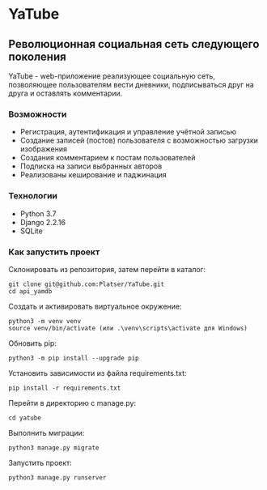 # YaTube
## Революционная социальная сеть следующего поколения

YaTube - web-приложение реализующее социальную сеть, позволяющее пользователям вести дневники, подписываться друг на друга и оставлять комментарии.

### Возможности
* Регистрация, аутентификация и управление учётной записью
* Создание записей (постов) пользователя с возможностью загрузки изображения
* Создания комментарием к постам пользователей
* Подписка на записи выбранных авторов
* Реализованы кеширование и паджинация

### Технологии
* Python 3.7
* Django 2.2.16
* SQLite

### Как запустить проект
Склонировать из репозитория, затем перейти в каталог:

```
git clone git@github.com:Platser/YaTube.git
cd api_yamdb
```

Cоздать и активировать виртуальное окружение:
```
python3 -m venv venv
source venv/bin/activate (или .\venv\scripts\activate для Windows)
```
Обновить pip:
```
python3 -m pip install --upgrade pip
```
Установить зависимости из файла requirements.txt:
```
pip install -r requirements.txt
```
Перейти в директорию с manage.py:
```
cd yatube
```
Выполнить миграции:
```
python3 manage.py migrate
```
Запустить проект:
```
python3 manage.py runserver
```
